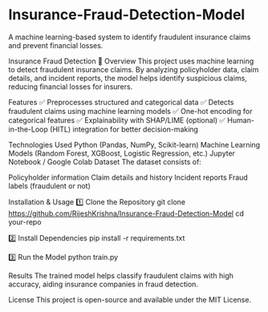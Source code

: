# Insurance-Fraud-Detection-Model
A machine learning-based system to identify fraudulent insurance claims and prevent financial losses.

Insurance Fraud Detection 🚀
Overview
This project uses machine learning to detect fraudulent insurance claims. By analyzing policyholder data, claim details, and incident reports, the model helps identify suspicious claims, reducing financial losses for insurers.

Features
✅ Preprocesses structured and categorical data
✅ Detects fraudulent claims using machine learning models
✅ One-hot encoding for categorical features
✅ Explainability with SHAP/LIME (optional)
✅ Human-in-the-Loop (HITL) integration for better decision-making

Technologies Used
Python (Pandas, NumPy, Scikit-learn)
Machine Learning Models (Random Forest, XGBoost, Logistic Regression, etc.)
Jupyter Notebook / Google Colab
Dataset
The dataset consists of:

Policyholder information
Claim details and history
Incident reports
Fraud labels (fraudulent or not)

Installation & Usage
1️⃣ Clone the Repository
git clone https://github.com/RijeshKrishna/Insurance-Fraud-Detection-Model
cd your-repo

2️⃣ Install Dependencies
pip install -r requirements.txt

3️⃣ Run the Model
python train.py

Results
The trained model helps classify fraudulent claims with high accuracy, aiding insurance companies in fraud detection.

License
This project is open-source and available under the MIT License.
